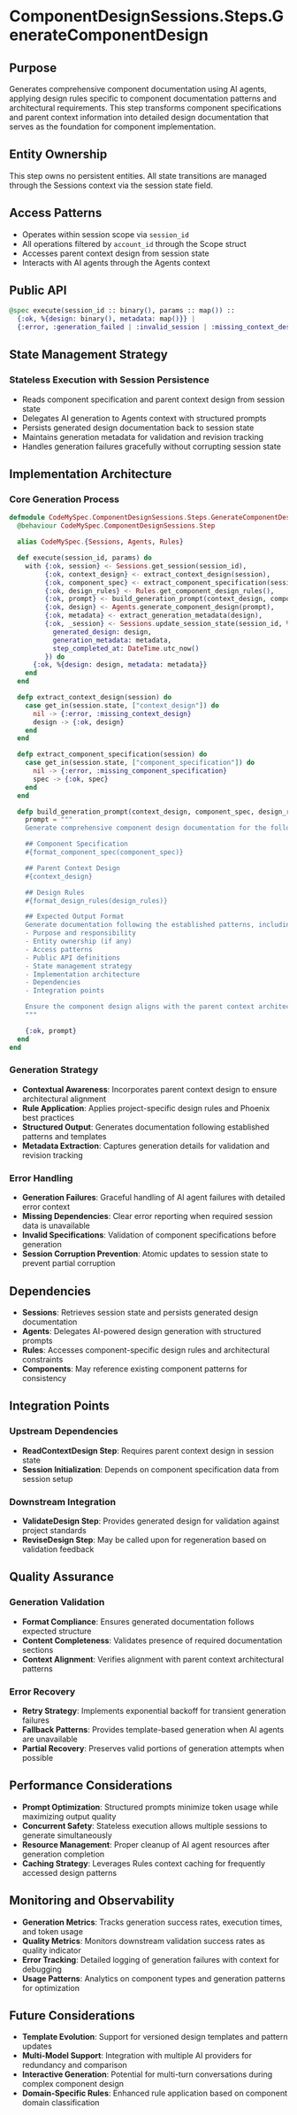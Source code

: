 # ComponentDesignSessions.Steps.GenerateComponentDesign

## Purpose
Generates comprehensive component documentation using AI agents, applying design rules specific to component documentation patterns and architectural requirements. This step transforms component specifications and parent context information into detailed design documentation that serves as the foundation for component implementation.

## Entity Ownership
This step owns no persistent entities. All state transitions are managed through the Sessions context via the session state field.

## Access Patterns
- Operates within session scope via `session_id`
- All operations filtered by `account_id` through the Scope struct
- Accesses parent context design from session state
- Interacts with AI agents through the Agents context

## Public API
```elixir
@spec execute(session_id :: binary(), params :: map()) ::
  {:ok, %{design: binary(), metadata: map()}} |
  {:error, :generation_failed | :invalid_session | :missing_context_design}
```

## State Management Strategy
### Stateless Execution with Session Persistence
- Reads component specification and parent context design from session state
- Delegates AI generation to Agents context with structured prompts
- Persists generated design documentation back to session state
- Maintains generation metadata for validation and revision tracking
- Handles generation failures gracefully without corrupting session state

## Implementation Architecture

### Core Generation Process
```elixir
defmodule CodeMySpec.ComponentDesignSessions.Steps.GenerateComponentDesign do
  @behaviour CodeMySpec.ComponentDesignSessions.Step

  alias CodeMySpec.{Sessions, Agents, Rules}

  def execute(session_id, params) do
    with {:ok, session} <- Sessions.get_session(session_id),
         {:ok, context_design} <- extract_context_design(session),
         {:ok, component_spec} <- extract_component_specification(session),
         {:ok, design_rules} <- Rules.get_component_design_rules(),
         {:ok, prompt} <- build_generation_prompt(context_design, component_spec, design_rules),
         {:ok, design} <- Agents.generate_component_design(prompt),
         {:ok, metadata} <- extract_generation_metadata(design),
         {:ok, _session} <- Sessions.update_session_state(session_id, %{
           generated_design: design,
           generation_metadata: metadata,
           step_completed_at: DateTime.utc_now()
         }) do
      {:ok, %{design: design, metadata: metadata}}
    end
  end

  defp extract_context_design(session) do
    case get_in(session.state, ["context_design"]) do
      nil -> {:error, :missing_context_design}
      design -> {:ok, design}
    end
  end

  defp extract_component_specification(session) do
    case get_in(session.state, ["component_specification"]) do
      nil -> {:error, :missing_component_specification}
      spec -> {:ok, spec}
    end
  end

  defp build_generation_prompt(context_design, component_spec, design_rules) do
    prompt = """
    Generate comprehensive component design documentation for the following Phoenix component:

    ## Component Specification
    #{format_component_spec(component_spec)}

    ## Parent Context Design
    #{context_design}

    ## Design Rules
    #{format_design_rules(design_rules)}

    ## Expected Output Format
    Generate documentation following the established patterns, including:
    - Purpose and responsibility
    - Entity ownership (if any)
    - Access patterns
    - Public API definitions
    - State management strategy
    - Implementation architecture
    - Dependencies
    - Integration points

    Ensure the component design aligns with the parent context architecture and follows Phoenix/Elixir best practices.
    """

    {:ok, prompt}
  end
end
```

### Generation Strategy
- **Contextual Awareness**: Incorporates parent context design to ensure architectural alignment
- **Rule Application**: Applies project-specific design rules and Phoenix best practices
- **Structured Output**: Generates documentation following established patterns and templates
- **Metadata Extraction**: Captures generation details for validation and revision tracking

### Error Handling
- **Generation Failures**: Graceful handling of AI agent failures with detailed error context
- **Missing Dependencies**: Clear error reporting when required session data is unavailable
- **Invalid Specifications**: Validation of component specifications before generation
- **Session Corruption Prevention**: Atomic updates to session state to prevent partial corruption

## Dependencies
- **Sessions**: Retrieves session state and persists generated design documentation
- **Agents**: Delegates AI-powered design generation with structured prompts
- **Rules**: Accesses component-specific design rules and architectural constraints
- **Components**: May reference existing component patterns for consistency

## Integration Points
### Upstream Dependencies
- **ReadContextDesign Step**: Requires parent context design in session state
- **Session Initialization**: Depends on component specification data from session setup

### Downstream Integration
- **ValidateDesign Step**: Provides generated design for validation against project standards
- **ReviseDesign Step**: May be called upon for regeneration based on validation feedback

## Quality Assurance
### Generation Validation
- **Format Compliance**: Ensures generated documentation follows expected structure
- **Content Completeness**: Validates presence of required documentation sections
- **Context Alignment**: Verifies alignment with parent context architectural patterns

### Error Recovery
- **Retry Strategy**: Implements exponential backoff for transient generation failures
- **Fallback Patterns**: Provides template-based generation when AI agents are unavailable
- **Partial Recovery**: Preserves valid portions of generation attempts when possible

## Performance Considerations
- **Prompt Optimization**: Structured prompts minimize token usage while maximizing output quality
- **Concurrent Safety**: Stateless execution allows multiple sessions to generate simultaneously
- **Resource Management**: Proper cleanup of AI agent resources after generation completion
- **Caching Strategy**: Leverages Rules context caching for frequently accessed design patterns

## Monitoring and Observability
- **Generation Metrics**: Tracks generation success rates, execution times, and token usage
- **Quality Metrics**: Monitors downstream validation success rates as quality indicator
- **Error Tracking**: Detailed logging of generation failures with context for debugging
- **Usage Patterns**: Analytics on component types and generation patterns for optimization

## Future Considerations
- **Template Evolution**: Support for versioned design templates and pattern updates
- **Multi-Model Support**: Integration with multiple AI providers for redundancy and comparison
- **Interactive Generation**: Potential for multi-turn conversations during complex component design
- **Domain-Specific Rules**: Enhanced rule application based on component domain classification